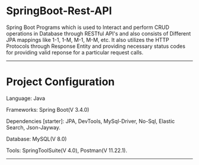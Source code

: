 # SpringBoot-Rest-API

Spring Boot Programs which is used to Interact and perform CRUD operations in Database through RESTful API's and also consists of Different JPA mappings like 1-1, 1-M, M-1, M-M, etc. 
It also utilizes the HTTP Protocols through Response Entity and providing necessary status codes for providing valid reponse for a particular request calls. 

________________________________________________
# Project Configuration
Language: Java

Frameworks: Spring Boot(V 3.4.0)

Dependencies [starter]: JPA, DevTools, MySql-Driver, No-Sql, Elastic Search, Json-Jayway.

Database: MySQL(V 8.0)

Tools: SpringToolSuite(V 4.0), Postman(V 11.22.1).
_______________________________________________


